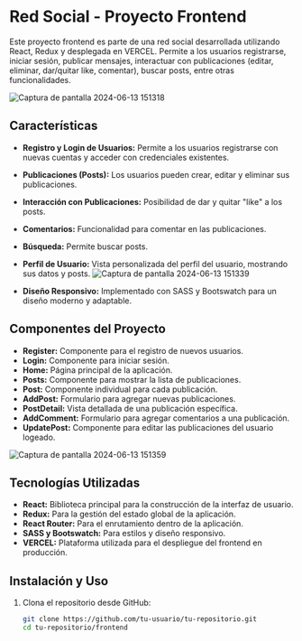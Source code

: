 # Red Social - Proyecto Frontend

Este proyecto frontend es parte de una red social desarrollada utilizando React, Redux y desplegada en VERCEL. Permite a los usuarios registrarse, iniciar sesión, publicar mensajes, interactuar con publicaciones (editar, eliminar, dar/quitar like, comentar), buscar posts, entre otras funcionalidades.

![Captura de pantalla 2024-06-13 151318](https://github.com/evagarcle/Red-Social-REACT-con-REDUX/assets/160127899/cf0a3557-b339-429e-8227-8accd1e4ba5d)

## Características

- **Registro y Login de Usuarios:** Permite a los usuarios registrarse con nuevas cuentas y acceder con credenciales existentes.
- **Publicaciones (Posts):** Los usuarios pueden crear, editar y eliminar sus publicaciones.
- **Interacción con Publicaciones:** Posibilidad de dar y quitar "like" a los posts.
- **Comentarios:** Funcionalidad para comentar en las publicaciones.
- **Búsqueda:** Permite buscar posts.
- **Perfil de Usuario:** Vista personalizada del perfil del usuario, mostrando sus datos y posts.
  ![Captura de pantalla 2024-06-13 151339](https://github.com/evagarcle/Red-Social-REACT-con-REDUX/assets/160127899/14759daf-3678-4c17-898e-d3d553ac02e8)

- **Diseño Responsivo:** Implementado con SASS y Bootswatch para un diseño moderno y adaptable.

## Componentes del Proyecto

- **Register:** Componente para el registro de nuevos usuarios.
- **Login:** Componente para iniciar sesión.
- **Home:** Página principal de la aplicación.
- **Posts:** Componente para mostrar la lista de publicaciones.
- **Post:** Componente individual para cada publicación.
- **AddPost:** Formulario para agregar nuevas publicaciones.
- **PostDetail:** Vista detallada de una publicación específica.
- **AddComment:** Formulario para agregar comentarios a una publicación.
- **UpdatePost:** Componente para editar las publicaciones del usuario logeado.
  
![Captura de pantalla 2024-06-13 151359](https://github.com/evagarcle/Red-Social-REACT-con-REDUX/assets/160127899/89d1e736-1e34-4be2-9102-4c9b1060d7ff)

## Tecnologías Utilizadas

- **React:** Biblioteca principal para la construcción de la interfaz de usuario.
- **Redux:** Para la gestión del estado global de la aplicación.
- **React Router:** Para el enrutamiento dentro de la aplicación.
- **SASS y Bootswatch:** Para estilos y diseño responsivo.
- **VERCEL:** Plataforma utilizada para el despliegue del frontend en producción.

## Instalación y Uso

1. Clona el repositorio desde GitHub:

   ```bash
   git clone https://github.com/tu-usuario/tu-repositorio.git
   cd tu-repositorio/frontend

